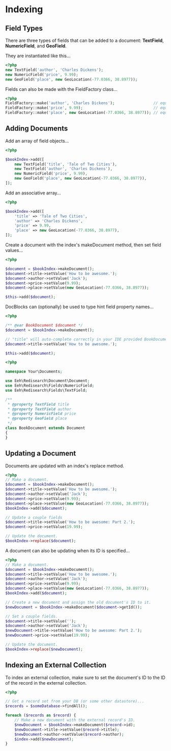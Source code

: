 # Indexing

## Field Types

There are three types of fields that can be added to a document: **TextField**, **NumericField**, and **GeoField**.

They are instantiated like this...

```php
<?php
new TextField('author', 'Charles Dickens');
new NumericField('price', 9.99);
new GeoField('place', new GeoLocation(-77.0366, 38.8977));
```

Fields can also be made with the FieldFactory class...

```php
<?php
FieldFactory::make('author', 'Charles Dickens');                 // equal to new TextField('author', 'Charles Dickens');
FieldFactory::make('price', 9.99);                               // equal to new NumericField('price', 9.99);
FieldFactory::make('place', new GeoLocation(-77.0366, 38.8977)); // equal to new GeoField('place', new GeoLocation(-77.0366, 38.8977));
```

## Adding Documents

Add an array of field objects...

```php
<?php

$bookIndex->add([
    new TextField('title', 'Tale of Two Cities'),
    new TextField('author', 'Charles Dickens'),
    new NumericField('price', 9.99),
    new GeoField('place', new GeoLocation(-77.0366, 38.8977)),
]);
```

Add an associative array...

```php
<?php

$bookIndex->add([
    'title' => 'Tale of Two Cities',
    'author' => 'Charles Dickens',
    'price' => 9.99,
    'place' => new GeoLocation(-77.0366, 38.8977),
]);
```

Create a document with the index's makeDocument method, then set field values...

```php
<?php

$document = $bookIndex->makeDocument();
$document->title->setValue('How to be awesome.');
$document->author->setValue('Jack');
$document->price->setValue(9.99);
$document->place->setValue(new GeoLocation(-77.0366, 38.8977));

$this->add($document);
```

DocBlocks can (optionally) be used to type hint field property names... 

```php
<?php

/** @var BookDocument $document */
$document = $bookIndex->makeDocument();

// "title" will auto-complete correctly in your IDE provided BookDocument has a "title" property or @property annotation.
$document->title->setValue('How to be awesome.');

$this->add($document);
```

```php
<?php

namespace Your\Documents;

use Eeh\Redisearch\Document\Document;
use Eeh\Redisearch\Fields\NumericField;
use Eeh\Redisearch\Fields\TextField;

/**
 * @property TextField title
 * @property TextField author
 * @property NumericField price
 * @property GeoField place
 */
class BookDocument extends Document
{
}
```

## Updating a Document

Documents are updated with an index's replace method.

```php
<?php
// Make a document.
$document = $bookIndex->makeDocument();
$document->title->setValue('How to be awesome.');
$document->author->setValue('Jack');
$document->price->setValue(9.99);
$document->place->setValue(new GeoLocation(-77.0366, 38.8977));
$bookIndex->add($document);

// Update a couple fields
$document->title->setValue('How to be awesome: Part 2.');
$document->price->setValue(19.99);

// Update the document.
$bookIndex->replace($document);
```

A document can also be updating when its ID is specified...

```php
<?php
// Make a document.
$document = $bookIndex->makeDocument();
$document->title->setValue('How to be awesome.');
$document->author->setValue('Jack');
$document->price->setValue(9.99);
$document->place->setValue(new GeoLocation(-77.0366, 38.8977));
$bookIndex->add($document);

// Create a new document and assign the old document's ID to it.
$newDocument = $bookIndex->makeDocument($document->getId());

// Set a couple fields.
$document->title->setValue('');
$document->author->setValue('Jack');
$newDocument->title->setValue('How to be awesome: Part 2.');
$newDocument->price->setValue(19.99);

// Update the document.
$bookIndex->replace($newDocument);
```

## Indexing an External Collection

To index an external collection, make sure to set the document's ID to the ID of the record in the external collection.

```php
<?php

// Get a record set from your DB (or some other datastore)...
$records = $someDatabase->findAll();

foreach ($records as $record) {
    // Make a new document with the external record's ID.
    $newDocument = $bookIndex->makeDocument($record->id);
    $newDocument->title->setValue($record->title);
    $newDocument->author->setValue($record->author);
    $index->add($newDocument);
}
```
